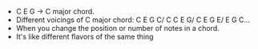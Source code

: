 * C E G -> C major chord.
* Different voicings of C major chord: C E G C/ C C E G/ C E G E/ E G C...
* When you change the position or number of notes in a chord.
* It's like different flavors of the same thing